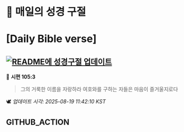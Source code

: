 # 🙏 매일의 성경 구절
# [Daily Bible verse]
## [![README에 성경구절 업데이트](https://github.com/DONGSUKA/first_test/actions/workflows/update-readme-bible.yml/badge.svg)](https://github.com/DONGSUKA/first_test/actions/workflows/update-readme-bible.yml)
<!-- START_BIBLE_VERSE -->
📖 **시편 105:3**
> 그의 거룩한 이름을 자랑하라 여호와를 구하는 자들은 마음이 즐거울지로다

🕊️ _업데이트 시각: 2025-08-19 11:42:10 KST_
  <!-- END_BIBLE_VERSE -->
## GITHUB_ACTION
